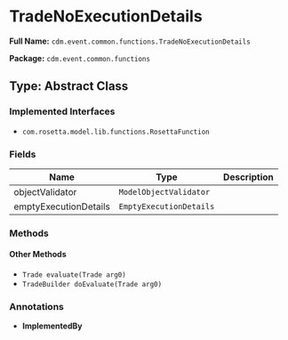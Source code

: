 # TradeNoExecutionDetails

**Full Name:** `cdm.event.common.functions.TradeNoExecutionDetails`

**Package:** `cdm.event.common.functions`

## Type: Abstract Class

### Implemented Interfaces

- `com.rosetta.model.lib.functions.RosettaFunction`

### Fields

| Name | Type | Description |
|------|------|-------------|
| objectValidator | `ModelObjectValidator` |  |
| emptyExecutionDetails | `EmptyExecutionDetails` |  |

### Methods

#### Other Methods

- `Trade evaluate(Trade arg0)`
- `TradeBuilder doEvaluate(Trade arg0)`

### Annotations

- **ImplementedBy**

